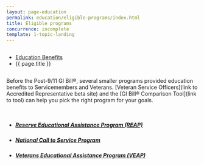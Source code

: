 ```yaml
---
layout: page-education
permalink: education/eligible-programs/index.html
title: Eligible programs
concurrence: incomplete
template: 1-topic-landing
---
```


<div class="splash" markdown="0">
<div class="row" markdown="0">
<div class="small-12 columns" markdown="0">

<ul class="breadcrumbs" role="menubar" aria-label="Primary">
<li class="parent"><a href="{{ site.url }}/education/">Education Benefits</a></li>
<li class="active">{{ page.title }}</li>
</ul>

</div>
</div>
</div>

<div class="main" role="main" markdown="0">

<div class="section one" markdown="0">
<div class="primary" markdown="0">
<div class="row" markdown="0">
<div class="small-12 columns" markdown="1">

Before the Post-9/11 GI Bill®, several smaller programs provided education benefits to Servicemembers and Veterans. [Veteran Service Officers](link to Accredited Representative beta site) and the [GI Bill® Comparison Tool](link to tool) can help you pick the right program for your goals.

</div>
</div>
</div>

<div class="navigation">
  <div class="row">
    <div class="small-12 columns">
          <ul class="small-block-grid-1 medium-block-grid-3 cards small">
            <li>
              <a href="{{ site.url }}/education/eligible-programs/reap/">
                <h5>Reserve Educational Assistance Program (REAP)</h5>
              </a>
            </li>
            <li>
              <a href="{{ site.url }}/education/eligible-programs/call-to-service/">
                <h5>National Call to Service Program</h5>
              </a>
            </li>
            <li>
              <a href="{{ site.url }}/education/eligible-programs/veap/">
                <h5>Veterans Educational Assistance Program (VEAP)</h5>
              </a>
            </li>
          </ul>
        </div>
      </div>
</div>

</div>
